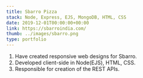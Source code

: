 ```yaml
---
title: Sbarro Pizza
stack: Node, Express, EJS, MongoDB, HTML, CSS
date: 2019-12-01T00:00:00+00:00
link: https://sbarroindia.com/
thumb: ../images/sbarro.png
type: portfolio
---
```


1. Have created responsive web designs for Sbarro.
2. Developed client-side in Node(EJS), HTML, CSS.
3. Responsible for creation of the REST APIs.